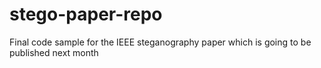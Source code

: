 # stego-paper-repo
Final code sample for the IEEE steganography paper which is going to be published next month
